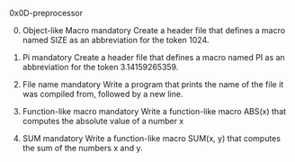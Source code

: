 0x0D-preprocessor


0. Object-like Macro
mandatory
Create a header file that defines a macro named SIZE as an abbreviation for the token 1024.

1. Pi
mandatory
Create a header file that defines a macro named PI as an abbreviation for the token 3.14159265359.

2. File name
mandatory
Write a program that prints the name of the file it was compiled from, followed by a new line.


3. Function-like macro
mandatory
Write a function-like macro ABS(x) that computes the absolute value of a number x


4. SUM
mandatory
Write a function-like macro SUM(x, y) that computes the sum of the numbers x and y.
